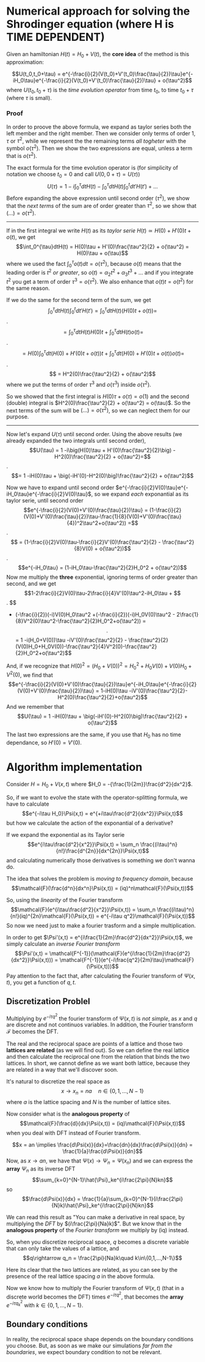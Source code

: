 # Numerical approach for solving the Shrodinger equation (where H is TIME DEPENDENT)
Given an hamiltonian $H(t) = H_0 + V(t)$, the **core idea** of the method is this approximation:

$$U(t_0,t_0+\tau) = e^{-\frac{i}{2}(V(t_0)+V'(t_0)\frac{\tau}{2})\tau}e^{-iH_0\tau}e^{-\frac{i}{2}(V(t_0)+V'(t_0)\frac{\tau}{2})\tau} + o(\tau^2)$$
where $U(t_0,t_0+\tau)$ is the _time evolution operator_ from time $t_0$, to time $t_0+\tau$ (where $\tau$ is small).
### Proof
In order to proove the above formula, we expand as taylor series both the left member and the right member.
Then we consider only terms of order 1, $\tau$ or $\tau^2$, while we represent the the remaining terms _all togheter_ with the symbol $o(\tau^2)$. Then we show the two expressions are equal, unless a term that is $o(\tau^2)$.

The exact formula for the time evolution operator is (for simplicity of notation we choose $t_0 = 0$ and call $U(0,0+\tau)=U(\tau)$)
$$U(\tau) = 1 -i\int_0^{\tau}dtH(t) - \int_0^{\tau}dtH(t)\int_0^tdt'H(t') + ...$$
Before expanding the above expression until second order ($\tau^2$), we show that the _next terms_ of the sum are of order greater than $\tau^2$, so we show that $(...) = o(\tau^2)$.

----
If in the first integral we write $H(t)$ as its _taylor serie_ $H(t)\simeq H(0) + H'(0)t + o(t)$, we get $$\int_0^{\tau}dtH(t) = H(0)\tau + H'(0)\frac{\tau^2}{2} + o(\tau^2) = H(0)\tau + o(\tau)$$
where we used the fact $\int_0^{\tau}o(t)dt = o(\tau^2)$, because $o(t)$ means that the leading order is $t^2$ _or greater_, so $o(t) = \alpha_2 t^2 + \alpha_3 t^3 + ...$ and if you integrate $t^2$ you get a term of order $\tau^3 = o(\tau^2)$. We also enhance that $o(t)t = o(t^2)$ for the same reason.


If we do the same for the second term of the sum, we get
$$\int_0^{\tau}dtH(t)\int_0^{t}dt'H(t') = \int_0^{\tau}dtH(t)(H(0)t + o(t)) = $$
.
$$ = \int_0^{\tau}dtH(t)H(0)t + \int_0^{\tau}dtH(t)o(t) = $$
.
$$ = H(0)\int_0^{\tau}dt (H(0)+H'(0)t+o(t))t + \int_0^{\tau}dt(H(0)+H'(0)t+o(t))o(t) = $$
.
$$ = H^2(0)\frac{\tau^2}{2} + o(\tau^2)$$
where we put the terms of order $\tau^3$ and $o(\tau^3)$ inside $o(\tau^2)$.

So we showed that the first integral is $H(0)\tau + o(\tau) = o(1)$ and the second (double) integral is $H^2(0)\frac{\tau^2}{2} + o(\tau^2) = o(\tau)$. So the next terms of the sum will be $(...) = o(\tau^2)$, so we can neglect them for our purpose.

----

Now let's expand $U(\tau)$ until second order. Using the above results (we already expanded the two integrals until second order),
$$U(\tau) = 1 -i\big(H(0)\tau + H'(0)\frac{\tau^2}{2}\big) - H^2(0)\frac{\tau^2}{2} + o(\tau^2)=$$
.
$$= 1 -iH(0)\tau + \big(-iH'(0)-H^2(0)\big)\frac{\tau^2}{2} + o(\tau^2)$$

Now we have to expand until second order $e^{-\frac{i}{2}V(0)\tau}e^{-iH_0\tau}e^{-\frac{i}{2}V(0)\tau}$, so we expand _each_ exponantial as its taylor serie, until second order 
$$e^{-\frac{i}{2}(V(0)+V'(0)\frac{\tau}{2})\tau} = (1-\frac{i}{2}(V(0)+V'(0)\frac{\tau}{2})\tau-\frac{1}{8}(V(0)+V'(0)\frac{\tau}{4})^2\tau^2+o(\tau^2)) =$$
.
$$ =  (1-\frac{i}{2}V(0)\tau-\frac{i}{2}V'(0)\frac{\tau^2}{2} - \frac{\tau^2}{8}V(0) + o(\tau^2))$$
.
$$e^{-iH_0\tau} = (1-iH_0\tau-\frac{\tau^2}{2}H_0^2 + o(\tau^2))$$
Now me multiply the **three** exponential, ignoring terms of order greater than second, and we get
$$1-2\frac{i}{2}V(0)\tau-2\frac{i}{4}V'(0)\tau^2-iH_0\tau +
$$
.
$$
+ (-\frac{i}{2})(-i)V(0)H_0\tau^2 +(-\frac{i}{2})(-i)H_0V(0)\tau^2 - 2\frac{1}{8}V^2(0)\tau^2-\frac{\tau^2}{2}H_0^2+o(\tau^2)) =$$
.
$$= 1 -i(H_0+V(0))\tau -iV'(0)\frac{\tau^2}{2} - \frac{\tau^2}{2}(V(0)H_0+H_0V(0))-\frac{\tau^2}{4}V^2(0)-\frac{\tau^2}{2}H_0^2+o(\tau^2)$$

And, if we recognize that $H(0)^2 = (H_0+V(0))^2 = H_0^2 + H_0V(0) + V(0)H_0 + V^2(0)$, we find that
$$e^{-\frac{i}{2}(V(0)+V'(0)\frac{\tau}{2})\tau}e^{-iH_0\tau}e^{-\frac{i}{2}(V(0)+V'(0)\frac{\tau}{2})\tau} = 1-iH(0)\tau -iV'(0)\frac{\tau^2}{2}- H^2(0)\frac{\tau^2}{2}+o(\tau^2)$$
And we remember that
$$U(\tau) = 1 -iH(0)\tau + \big(-iH'(0)-H^2(0)\big)\frac{\tau^2}{2} + o(\tau^2)$$

The last two expressions are the same, if you use that $H_0$ has no time dependance, so $H'(0) = V'(0)$.

# Algorithm implementation
Consider $H = H_0 + V(x,t)$ where $H_0 = -{\frac{1}{2m}}\frac{d^2}{dx^2}$.

So, if we want to evolve the state with the operator-splitting formula, we have to calculate $$e^{-i\tau H_0}\Psi(x,t) = e^{+i\tau\frac{d^2}{dx^2}}\Psi(x,t)$$
but how we calculate the action of the exponantial of a derivative?

If we expand the exponential as its Taylor serie
$$e^{i\tau\frac{d^2}{x^2}}\Psi(x,t) = \sum_n \frac{(i\tau)^n}{n!}\frac{d^{2n}}{dx^{2n}}\Psi(x,t)$$
and calculating numerically those derivatives is something we don't wanna do.

The idea that solves the problem is _moving to frequency domain_, because
$$\mathcal{F}(\frac{d^n}{dx^n}\Psi(x,t)) = (iq)^n\mathcal{F}(\Psi(x,t))$$

So, using the _linearity_ of the Fourier transform
$$\mathcal{F}(e^{i\tau\frac{d^2}{x^2}}\Psi(x,t)) = \sum_n \frac{(i\tau)^n}{n!}(iq)^{2n}\mathcal{F}(\Psi(x,t)) = e^{-i\tau q^2}\mathcal{F}(\Psi(x,t))$$
So now we need just to make a fourier trasform and a simple multiplication.

In order to get $\Psi'(x,t) = e^{i\frac{1}{2m}\frac{d^2}{dx^2}}\Psi(x,t)$, we simply calculate an _inverse Fourier transform_
$$\Psi'(x,t) = \mathcal{F^{-1}}(\mathcal{F}(e^{i\frac{1}{2m}\frac{d^2}{dx^2}}\Psi(x,t))) = \mathcal{F^{-1}}(e^{-i\frac{q^2}{2m}\tau}\mathcal{F}(\Psi(x,t)))$$
Pay attention to the fact that, after calculating the Fourier transform of $\Psi(x,t)$, you get a function of $q, t$.

## Discretization Problel
Multiplying by $e^{-i\tau q^2}$ the fourier transform of $\Psi(x,t)$ is _not simple_, as $x$ and $q$ are discrete and not continuos variables.
In addition, the Fourier transform $\mathcal{F}$ becomes the DFT.

The real and the reciprocal space are points of a lattice and those two **lattices are related** (as we will find out). So we can define the real lattice and then calculate the reciprocal one from the relation that binds the two lattices. In short, we cannot define as we want both lattice, because they are related in a way that we'll discover soon.

It's natural to discretize the real space as
$$x\rightarrow x_n = na\quad n\in\{0,1,...,N-1\}$$
where $a$ is the lattice spacing and $N$ is the number of lattice sites.

Now consider what is the **analogous property** of 
$$\mathcal{F}(\frac{d}{dx}\Psi(x,t)) = (iq)\mathcal{F}(\Psi(x,t))$$
when you deal with DFT instead of Fourier transform.

$$x = an \implies \frac{d\Psi(x)}{dx}=\frac{dn}{dx}\frac{d\Psi(x)}{dn} = \frac{1}{a}\frac{d\Psi(x)}{dn}$$
Now, as $x \rightarrow an$, we have that $\Psi(x)\rightarrow\Psi_n = \Psi(x_n)$ and we can express the **array** $\Psi_n$ as its inverse DFT
$$\sum_{k=0}^{N-1}\hat{\Psi}_ke^{i\frac{2\pi}{N}kn}$$
so $$\frac{d\Psi(x)}{dx} = \frac{1}{a}\sum_{k=0}^{N-1}(i\frac{2\pi}{N}k)\hat{\Psi}_ke^{i\frac{2\pi}{N}kn}$$

We can read this result as "You can make a derivative in real space, by multiplying the _DFT_ by $(i\frac{2\pi}{Na}k)$".
But we know that in the **analogous property** of the _Fourier transform_ we multiply by (iq) instead.

So, when you discretize reciprocal space, $q$ becomes a discrete variable that can only take the values of a lattice, and
$$q\rightarrow q_n = \frac{2\pi}{Na}k\quad k\in\{0,1,...,N-1\}$$

Here its clear that the two lattices are related, as you can see by the presence of the real lattice spacing $a$ in the above formula.

Now we know how to multiply the Fourier transform of $\Psi(x,t)$ (that in a discrete world becomes the DFT) times $e^{-i\tau q^2}$, that becomes the **array** $e^{-i\tau q_k^2}$ with $k\in\{0,1,...,N-1\}$.

## Boundary conditions
In reality, the reciprocal space shape depends on the boundary conditions you choose.
But, as soon as we make our simulations _far from the boundaries_, we expect boundary condition to not be relevant.
